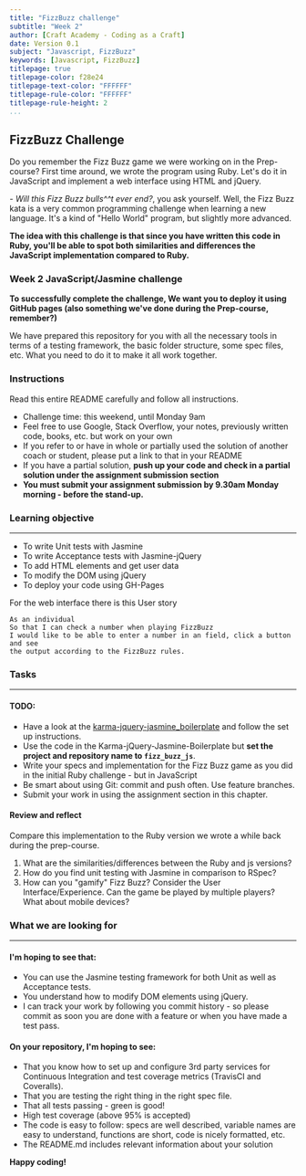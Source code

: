 ```yaml
---
title: "FizzBuzz challenge"
subtitle: "Week 2"
author: [Craft Academy - Coding as a Craft]
date: Version 0.1
subject: "Javascript, FizzBuzz"
keywords: [Javascript, FizzBuzz]
titlepage: true
titlepage-color: f28e24
titlepage-text-color: "FFFFFF"
titlepage-rule-color: "FFFFFF"
titlepage-rule-height: 2
...
```


## FizzBuzz Challenge
Do you remember the Fizz Buzz game we were working on in the Prep-course? First time around, we wrote the program using Ruby. Let's do it in JavaScript and implement a web interface using HTML and jQuery.

*- Will this Fizz Buzz bulls^^t ever end?*, you ask yourself. Well, the Fizz Buzz kata is a very common programming challenge when learning a new language. It's a kind of "Hello World" program, but slightly more advanced. 

**The idea with this challenge is that since you have written this code in Ruby, you'll be able to spot both similarities and differences the JavaScript implementation compared to Ruby.**

### Week 2 JavaScript/Jasmine challenge
**To successfully complete the challenge, We want you to deploy it using GitHub pages (also something we've done during the Prep-course, remember?)**

We have prepared this repository for you with all the necessary tools in terms of a testing framework, the  basic folder structure, some spec files, etc.  What you need to do it to make it all work together.

### Instructions
Read this entire README carefully and follow all instructions.
- Challenge time: this weekend, until Monday 9am
- Feel free to use Google, Stack Overflow, your notes, previously written code, books, etc. but work on your own
- If you refer to or have in whole or partially used the solution of another coach or student, please put a link to that in your README
- If you have a partial solution, **push up your code and check in a partial solution under the assignment submission section**
- **You must submit your assignment submission by 9.30am Monday morning - before the stand-up.**


### Learning objective
 
--------------------------------------------------------------------------------

- To write Unit tests with Jasmine
- To write Acceptance tests with Jasmine-jQuery
- To add HTML elements and get user data
- To modify the DOM using jQuery
- To deploy your code using GH-Pages


For the web interface there is this User story

```
As an individual
So that I can check a number when playing FizzBuzz
I would like to be able to enter a number in an field, click a button and see
the output according to the FizzBuzz rules.
```

### Tasks

-------------------------------------------------------------------------------
#### TODO:

- Have a look at the [karma-jquery-jasmine_boilerplate](https://github.com/CraftAcademy/karma-jquery-jasmine_boilerplate) and follow the set up instructions.
- Use the code in the Karma-jQuery-Jasmine-Boilerplate but **set the project and repository name to `fizz_buzz_js`**.
- Write your specs and implementation for the Fizz Buzz game as you did in the initial Ruby challenge - but in JavaScript
- Be smart about using Git: commit and push often. Use feature branches.
- Submit your work in using the assignment section in this chapter. 

#### Review and reflect
Compare this implementation to the Ruby version we wrote a while back during the prep-course. 

1. What are the similarities/differences between the Ruby and js versions?
2. How do you find unit testing with Jasmine in comparison to RSpec? 
3. How can you "gamify" Fizz Buzz? Consider the User Interface/Experience. Can the game be played by multiple players? What about mobile devices? 


### What we are looking for

--------------------------------------------------------------------------------

#### I'm hoping to see that:
- You can use the Jasmine testing framework for both Unit as well as Acceptance tests.
- You understand how to modify DOM elements using jQuery.
- I can track your work by following you commit history - so please commit as soon you are done with a feature or when you have made a test pass.

#### On your repository, I'm hoping to see:
- That you know how to set up and configure 3rd party services for Continuous Integration and test coverage metrics (TravisCI and Coveralls).
- That you are testing the right thing in the right spec file.
- That all tests passing - green is good!
- High test coverage (above 95% is accepted)
- The code is easy to follow: specs are well described, variable names are easy to understand, functions are short, code is nicely formatted, etc.
- The README.md includes relevant information about your solution

**Happy coding!**


